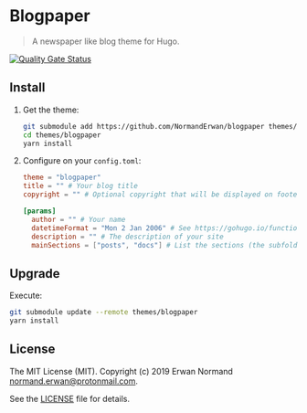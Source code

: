 # Blogpaper

> A newspaper like blog theme for Hugo.

[![Quality Gate Status](https://sonarcloud.io/api/project_badges/measure?project=NormandErwan_blogpaper&metric=alert_status)](https://sonarcloud.io/dashboard?id=NormandErwan_blogpaper)

## Install

1. Get the theme:

    ```bash
    git submodule add https://github.com/NormandErwan/blogpaper themes/blogpaper
    cd themes/blogpaper
    yarn install
    ```

2. Configure on your `config.toml`:

    ```toml
    theme = "blogpaper"
    title = "" # Your blog title
    copyright = "" # Optional copyright that will be displayed on footer

    [params]
      author = "" # Your name
      datetimeFormat = "Mon 2 Jan 2006" # See https://gohugo.io/functions/format for examples
      description = "" # The description of your site
      mainSections = ["posts", "docs"] # List the sections (the subfolders) you want to display on the homepage
    ```

## Upgrade

Execute:

```bash
git submodule update --remote themes/blogpaper
yarn install
```

## License

The MIT License (MIT). Copyright (c) 2019 Erwan Normand <normand.erwan@protonmail.com>.

See the [LICENSE](LICENSE) file for details.
